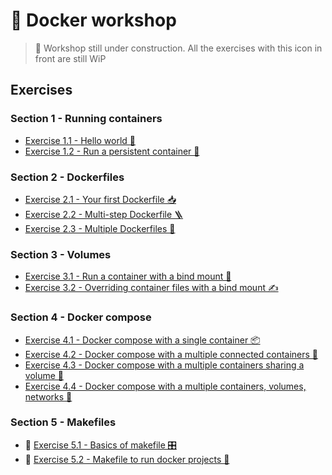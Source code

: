 # 🐋 Docker workshop

> 🚧 Workshop still under construction. All the exercises with this icon in front are still WiP

## Exercises

### Section 1 - Running containers

* [Exercise 1.1 - Hello world 👋](exercise1_1/exercise1_1.md)
* [Exercise 1.2 - Run a persistent container 🐣](exercise1_2/exercise1_2.md)

### Section 2 - Dockerfiles

* [Exercise 2.1 - Your first Dockerfile 📥](exercise2_1/exercise2_1.md)
* [Exercise 2.2 - Multi-step Dockerfile 🪜](exercise2_2/exercise2_2.md)
* [Exercise 2.3 - Multiple Dockerfiles 👯](exercise2_3/exercise2_3.md)

### Section 3 - Volumes

* [Exercise 3.1 - Run a container with a bind mount 💾](exercise3_1/exercise3_1.md)
* [Exercise 3.2 - Overriding container files with a bind mount ✍️](exercise3_2/exercise3_2.md)

### Section 4 - Docker compose

* [Exercise 4.1 - Docker compose with a single container 📦](exercise4_1/exercise4_1.md)
* [Exercise 4.2 - Docker compose with a multiple connected containers 🔌](exercise4_2/exercise4_2.md)
* [Exercise 4.3 - Docker compose with a multiple containers sharing a volume 💾](exercise4_3/exercise4_3.md)
* [Exercise 4.4 - Docker compose with a multiple containers, volumes, networks 💽](exercise4_4/exercise4_4.md)

### Section 5 - Makefiles

* 🚧 [Exercise 5.1 - Basics of makefile 🎛](exercise5_1/exercise5_1.md)
* 🚧 [Exercise 5.2 - Makefile to run docker projects 👟](exercise5_2/exercise5_2.md)
